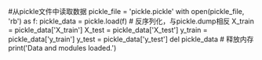 #从pickle文件中读取数据
pickle_file = 'pickle.pickle'
with open(pickle_file, 'rb') as f:
  pickle_data = pickle.load(f)       # 反序列化，与pickle.dump相反
  X_train = pickle_data['X_train']
  X_test = pickle_data['X_test']
  y_train = pickle_data['y_train']
  y_test = pickle_data['y_test']
  del pickle_data  # 释放内存
print('Data and modules loaded.')
